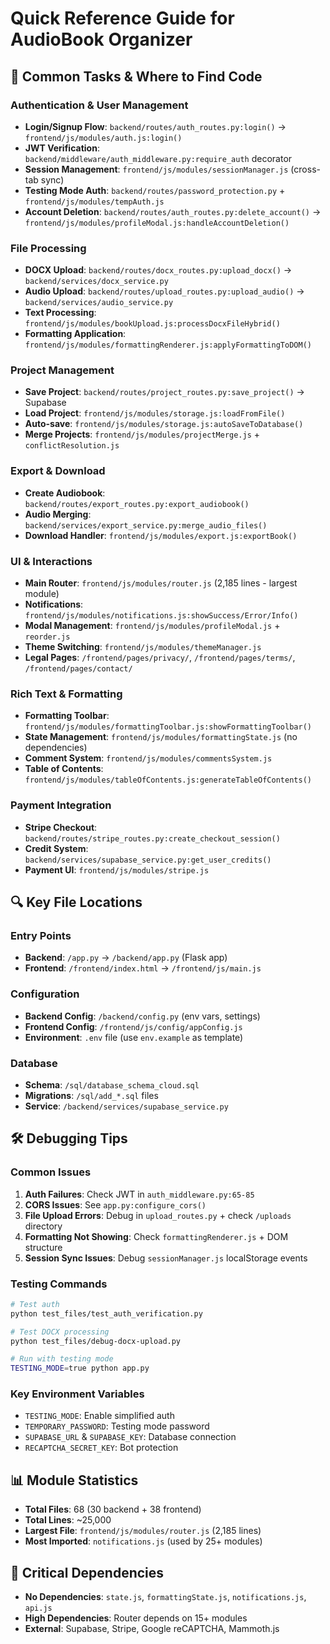 # Quick Reference Guide for AudioBook Organizer

## 🚀 Common Tasks & Where to Find Code

### Authentication & User Management
- **Login/Signup Flow**: `backend/routes/auth_routes.py:login()` → `frontend/js/modules/auth.js:login()`
- **JWT Verification**: `backend/middleware/auth_middleware.py:require_auth` decorator
- **Session Management**: `frontend/js/modules/sessionManager.js` (cross-tab sync)
- **Testing Mode Auth**: `backend/routes/password_protection.py` + `frontend/js/modules/tempAuth.js`
- **Account Deletion**: `backend/routes/auth_routes.py:delete_account()` → `frontend/js/modules/profileModal.js:handleAccountDeletion()`

### File Processing
- **DOCX Upload**: `backend/routes/docx_routes.py:upload_docx()` → `backend/services/docx_service.py`
- **Audio Upload**: `backend/routes/upload_routes.py:upload_audio()` → `backend/services/audio_service.py`
- **Text Processing**: `frontend/js/modules/bookUpload.js:processDocxFileHybrid()`
- **Formatting Application**: `frontend/js/modules/formattingRenderer.js:applyFormattingToDOM()`

### Project Management
- **Save Project**: `backend/routes/project_routes.py:save_project()` → Supabase
- **Load Project**: `frontend/js/modules/storage.js:loadFromFile()`
- **Auto-save**: `frontend/js/modules/storage.js:autoSaveToDatabase()`
- **Merge Projects**: `frontend/js/modules/projectMerge.js` + `conflictResolution.js`

### Export & Download
- **Create Audiobook**: `backend/routes/export_routes.py:export_audiobook()`
- **Audio Merging**: `backend/services/export_service.py:merge_audio_files()`
- **Download Handler**: `frontend/js/modules/export.js:exportBook()`

### UI & Interactions
- **Main Router**: `frontend/js/modules/router.js` (2,185 lines - largest module)
- **Notifications**: `frontend/js/modules/notifications.js:showSuccess/Error/Info()`
- **Modal Management**: `frontend/js/modules/profileModal.js` + `reorder.js`
- **Theme Switching**: `frontend/js/modules/themeManager.js`
- **Legal Pages**: `/frontend/pages/privacy/`, `/frontend/pages/terms/`, `/frontend/pages/contact/`

### Rich Text & Formatting
- **Formatting Toolbar**: `frontend/js/modules/formattingToolbar.js:showFormattingToolbar()`
- **State Management**: `frontend/js/modules/formattingState.js` (no dependencies)
- **Comment System**: `frontend/js/modules/commentsSystem.js`
- **Table of Contents**: `frontend/js/modules/tableOfContents.js:generateTableOfContents()`

### Payment Integration
- **Stripe Checkout**: `backend/routes/stripe_routes.py:create_checkout_session()`
- **Credit System**: `backend/services/supabase_service.py:get_user_credits()`
- **Payment UI**: `frontend/js/modules/stripe.js`

## 🔍 Key File Locations

### Entry Points
- **Backend**: `/app.py` → `/backend/app.py` (Flask app)
- **Frontend**: `/frontend/index.html` → `/frontend/js/main.js`

### Configuration
- **Backend Config**: `/backend/config.py` (env vars, settings)
- **Frontend Config**: `/frontend/js/config/appConfig.js`
- **Environment**: `.env` file (use `env.example` as template)

### Database
- **Schema**: `/sql/database_schema_cloud.sql`
- **Migrations**: `/sql/add_*.sql` files
- **Service**: `/backend/services/supabase_service.py`

## 🛠️ Debugging Tips

### Common Issues
1. **Auth Failures**: Check JWT in `auth_middleware.py:65-85`
2. **CORS Issues**: See `app.py:configure_cors()`
3. **File Upload Errors**: Debug in `upload_routes.py` + check `/uploads` directory
4. **Formatting Not Showing**: Check `formattingRenderer.js` + DOM structure
5. **Session Sync Issues**: Debug `sessionManager.js` localStorage events

### Testing Commands
```bash
# Test auth
python test_files/test_auth_verification.py

# Test DOCX processing
python test_files/debug-docx-upload.py

# Run with testing mode
TESTING_MODE=true python app.py
```

### Key Environment Variables
- `TESTING_MODE`: Enable simplified auth
- `TEMPORARY_PASSWORD`: Testing mode password
- `SUPABASE_URL` & `SUPABASE_KEY`: Database connection
- `RECAPTCHA_SECRET_KEY`: Bot protection

## 📊 Module Statistics
- **Total Files**: 68 (30 backend + 38 frontend)
- **Total Lines**: ~25,000
- **Largest File**: `frontend/js/modules/router.js` (2,185 lines)
- **Most Imported**: `notifications.js` (used by 25+ modules)

## 🔗 Critical Dependencies
- **No Dependencies**: `state.js`, `formattingState.js`, `notifications.js`, `api.js`
- **High Dependencies**: Router depends on 15+ modules
- **External**: Supabase, Stripe, Google reCAPTCHA, Mammoth.js